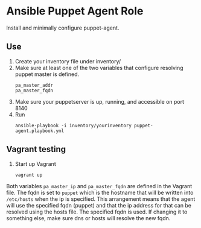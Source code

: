 # Ansible Puppet Agent Role
Install and minimally configure puppet-agent.

## Use

1. Create your inventory file under inventory/
1. Make sure at least one of the two variables that configure resolving puppet master is defined.
    ```
    pa_master_addr
    pa_master_fqdn
    ```
1. Make sure your puppetserver is up, running, and accessible on port 8140
1. Run
    ```
    ansible-playbook -i inventory/yourinventory puppet-agent.playbook.yml
    ```

## Vagrant testing

1. Start up Vagrant
    ```
    vagrant up
    ```
Both variables `pa_master_ip` and `pa_master_fqdn` are defined in the Vagrant file.
The fqdn is set to `puppet` which is the hostname that will be written into `/etc/hosts` when the ip is specified.
This arrangement means that the agent will use the specified fqdn (puppet) and that the ip address for that can be resolved using the hosts file.
The specified fqdn is used. If changing it to something else, make sure dns or hosts will resolve the new fqdn.
